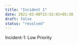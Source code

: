```yaml
---
title: "Incident 1"
date: 2021-03-08T15:52:01+05:30
draft: false
status: "resolved"
---
```


Incident-1: Low Priority